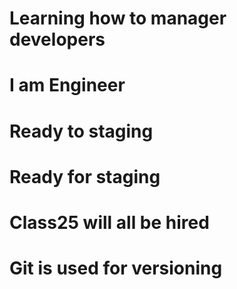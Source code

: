 # Learning how to manager developers
# I am Engineer
# Ready to staging
# Ready for staging
# Class25 will all be hired
# Git is used for versioning



